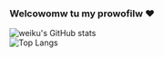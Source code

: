 ### Welcowomw tu my prowofilw ❤️ 

![weiku's GitHub stats](https://github-readme-stats.vercel.app/api?username=AiverAiva&show_icons=true&theme=radical)
<br />
![Top Langs](https://github-readme-stats.vercel.app/api/top-langs/?username=A&langs_count=8&theme=radical)

<!--
**WeiKuOuO/WeiKuOuO** is a ✨ _special_ ✨ repository because its `README.md` (this file) appears on your GitHub profile.

Here are some ideas to get you started:

- 🔭 I’m currently working on ...
- 🌱 I’m currently learning ...
- 👯 I’m looking to collaborate on ...
- 🤔 I’m looking for help with ...
- 💬 Ask me about ...
- 📫 How to reach me: ...
- 😄 Pronouns: ...
- ⚡ Fun fact: ...
-->
